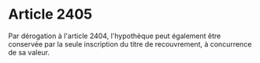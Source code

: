 # Article 2405

Par dérogation à l'article 2404, l'hypothèque peut également être conservée par la seule inscription du titre de recouvrement, à concurrence de sa valeur.
